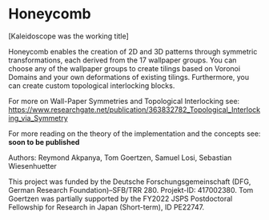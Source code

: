 # Honeycomb
[Kaleidoscope was the working title]

Honeycomb enables the creation of 2D and 3D patterns through symmetric transformations, each derived from the 17 wallpaper groups. You can choose any of the wallpaper groups to create tilings based on Voronoi Domains and your own deformations of existing tilings. Furthermore, you can create custom topological interlocking blocks.

For more on Wall-Paper Symmetries and Topological Interlocking see: https://www.researchgate.net/publication/363832782_Topological_Interlocking_via_Symmetry

For more reading on the theory of the implementation and the concepts see: **soon to be published**

Authors: Reymond Akpanya, Tom Goertzen, Samuel Losi, Sebastian Wiesenhuetter

This project was funded by the Deutsche Forschungsgemeinschaft (DFG, German Research Foundation)–SFB/TRR 280. Projekt-ID: 417002380. Tom Goertzen was partially supported by the FY2022 JSPS Postdoctoral Fellowship for Research in
Japan (Short-term), ID PE22747.
